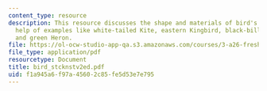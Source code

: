 ```yaml
---
content_type: resource
description: This resource discusses the shape and materials of bird's nest with the
  help of examples like white-tailed Kite, eastern Kingbird, black-billed Cuckoo,
  and green Heron.
file: https://ol-ocw-studio-app-qa.s3.amazonaws.com/courses/3-a26-freshman-seminar-the-nature-of-engineering-fall-2005/f1a945a6f97a45602c85fe5d53e7e795_bird_stcknstv2ed.pdf
file_type: application/pdf
resourcetype: Document
title: bird_stcknstv2ed.pdf
uid: f1a945a6-f97a-4560-2c85-fe5d53e7e795
---
```


